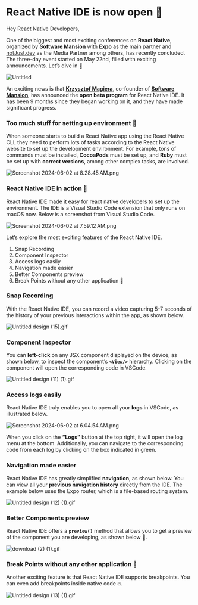 # React Native IDE is now open 🎉

Hey React Native Developers,

One of the biggest and most exciting conferences on **React Native**, organized by [**Software Mansion**](https://x.com/swmansion) with [**Expo**](https://x.com/expo) as the main partner and [notJust.dev](https://www.notjust.dev/) as the Media Partner among others, has recently concluded. The three-day event started on May 22nd, filled with exciting announcements. Let’s dive in 🚀

![Untitled](../images/AppJsConf2024/img.png)

An exciting news is that [**Krzysztof Magiera**](https://x.com/kzzzf), co-founder of [**Software Mansion**](https://x.com/swmansion), has announced the **open beta program** for React Native IDE. It has been 9 months since they began working on it, and they have made significant progress.

### Too much stuff for setting up environment 🤦

When someone starts to build a React Native app using the React Native CLI, they need to perform lots of tasks according to the React Native website to set up the development environment. For example, tons of commands must be installed, **CocoaPods** must be set up, and **Ruby** must be set up with **correct versions**, among other complex tasks, are involved.

![Screenshot 2024-06-02 at 8.28.45 AM.png](../images/AppJsConf2024/img8.png)

### React Native IDE in action 🚀

React Native IDE made it easy for react native developers to set up the environment. The IDE is a Visual Studio Code extension that only runs on macOS now. Below is a screenshot from Visual Studio Code.

![Screenshot 2024-06-02 at 7.59.12 AM.png](../images/AppJsConf2024/img9.png)

Let’s explore the most exciting features of the React Native IDE.

1. Snap Recording
2. Component Inspector
3. Access logs easily
4. Navigation made easier
5. Better Components preview
6. Break Points without any other application 🚀

### Snap Recording

With the React Native IDE, you can record a video capturing 5-7 seconds of the history of your previous interactions within the app, as shown below.

![Untitled design (15).gif](../images/AppJsConf2024/img10.gif)

### Component Inspector

You can **left-click** on any JSX component displayed on the device, as shown below, to inspect the component’s **`<View/>`** hierarchy. Clicking on the component will open the corresponding code in VSCode.

![Untitled design (11) (1).gif](../images/AppJsConf2024/img11.gif)

### Access logs easily

React Native IDE truly enables you to open all your **logs** in VSCode, as illustrated below.

![Screenshot 2024-06-02 at 6.04.54 AM.png](../images/AppJsConf2024/img12.png)

When you click on the **“Logs”** button at the top right, it will open the log menu at the bottom. Additionally, you can navigate to the corresponding code from each log by clicking on the box indicated in green.

### Navigation made easier

React Native IDE has greatly simplified **navigation**, as shown below. You can view all your **previous navigation history** directly from the IDE. The example below uses the Expo router, which is a file-based routing system.

![Untitled design (12) (1).gif](../images/AppJsConf2024/img13.gif)

### Better Components preview

React Native IDE offers a **`preview()`** method that allows you to get a preview of the component you are developing, as shown below 🚀.

![download (2) (1).gif](../images/AppJsConf2024/img14.gif)

### Break Points without any other application 🚀

Another exciting feature is that React Native IDE supports breakpoints. You can even add breakpoints inside native code 🔥.

![Untitled design (13) (1).gif](../images/AppJsConf2024/img15.gif)
